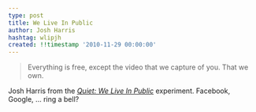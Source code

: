 ```yaml
---
type: post
title: We Live In Public
author: Josh Harris
hashtag: wlipjh
created: !!timestamp '2010-11-29 00:00:00'
---
```

> Everything is free, except the video that we capture of you. That we own.

Josh Harris from the *[Quiet: We Live In Public](http://www.weliveinpublicthemovie.com)* experiment. Facebook, Google, ... ring a bell?
